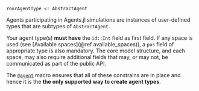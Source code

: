 ```
YourAgentType <: AbstractAgent
```

Agents participating in Agents.jl simulations are instances of user-defined types that are subtypes of `AbstractAgent`.

Your agent type(s) **must have** the `id::Int` field as first field. If any space is used (see [Available spaces](@ref available_spaces)), a `pos` field of appropriate type is also mandatory. The core model structure, and each space, may also require additional fields that may, or may not, be communicated as part of the public API.

The [`@agent`](@ref) macro ensures that all of these constrains are in place and hence it is the **the only supported way to create agent types**.
